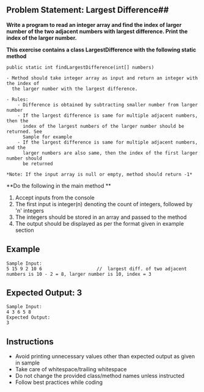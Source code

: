 ## Problem Statement: Largest Difference##

**Write a program to read an integer array and find the index of larger number of the two adjacent numbers with largest difference.
Print the index of the larger number.**

**This exercise contains a class LargestDifference with the following static method**

    public static int findLargestDifference(int[] numbers)
        
    - Method should take integer array as input and return an integer with the index of 
      the larger number with the largest difference.

    - Rules: 
        - Difference is obtained by subtracting smaller number from larger number
        - If the largest difference is same for multiple adjacent numbers, then the 
          index of the largest numbers of the larger number should be returned. See 
          Sample for example
        - If the largest difference is same for multiple adjacent numbers, and the 
          larger numbers are also same, then the index of the first larger number should 
          be returned
    
    *Note: If the input array is null or empty, method should return -1* 

**Do the following in the main method **

1. Accept inputs from the console
2. The first input is integer(n) denoting the count of integers, followed by  'n' integers
3. The integers should be stored in an array and passed to the method
4. The output should be displayed as per the format given in example section 


## Example ##
    Sample Input:
    5 15 9 2 10 6                    //  largest diff. of two adjacent numbers is 10 - 2 = 8, larger number is 10, index = 3 
 
   Expected Output:
    3
--------------------------------------------------------
    Sample Input:
    4 3 6 5 8    
    Expected Output:
    3

## Instructions
- Avoid printing unnecessary values other than expected output as given in sample
- Take care of whitespace/trailing whitespace
- Do not change the provided class/method names unless instructed
- Follow best practices while coding